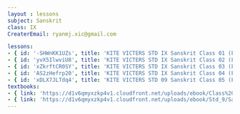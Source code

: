 ```yaml
--- 
layout : lessons 
subject: Sanskrit
class: IX
CreaterEmail: ryanmj.xic@gmail.com

lessons: 
- { id: '-SHWnKK1UZs', title: 'KITE VICTERS STD IX Sanskrit Class 01 (First Bell-ഫസ്റ്റ് ബെല്‍)' }
- { id: 'yvX5IlwviU8', title: 'KITE VICTERS STD IX Sanskrit Class 02 (First Bell-ഫസ്റ്റ് ബെല്‍)' }
- { id: 'xZkrftCR0SY', title: 'KITE VICTERS STD IX Sanskrit Class 03 (First Bell-ഫസ്റ്റ് ബെല്‍)' }
- { id: 'AS2zHefrp20', title: 'KITE VICTERS STD IX Sanskrit Class 04 (First Bell-ഫസ്റ്റ് ബെല്‍)' }
- { id: 'xDLX7JLTdq4', title: 'KITE VICTERS STD 09 Sanskrit Class 05 (First Bell-ഫസ്റ്റ് ബെല്‍)' }
textbooks:
- { link: 'https://d1v6qmyxzkp4v1.cloudfront.net/uploads/ebook/Class%209/Sanskrit_Std-IX_part_1/Sanskrit_Std-IX_part_1.pdf', title: 'Sanskrit Part -1' , medium: 'Malayalam' }
- { link: 'https://d1v6qmyxzkp4v1.cloudfront.net/uploads/ebook/Std_9/Sanskrit-IX-AS-Vol-2/Sanskrit-IX-AS-Vol-2.pdf', title: 'Sanskrit Part -2' , medium: 'Malayalam' }
---
```

